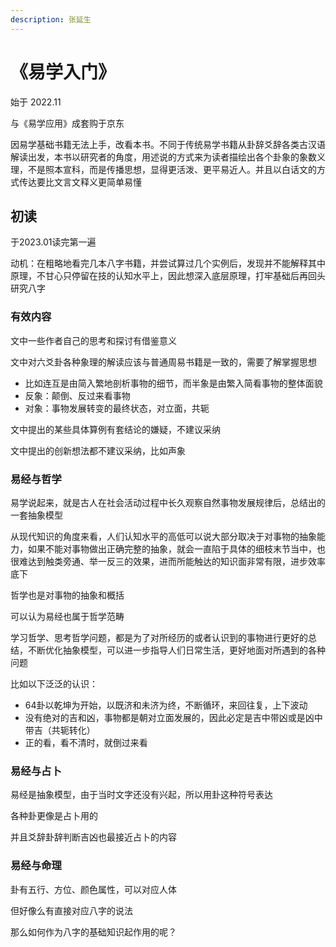 ```yaml
---
description: 张延生
---
```


# 《易学入门》

始于 2022.11

与《易学应用》成套购于京东

因易学基础书籍无法上手，改看本书。不同于传统易学书籍从卦辞爻辞各类古汉语解读出发，本书以研究者的角度，用述说的方式来为读者描绘出各个卦象的象数义理，不是照本宣科，而是传播思想，显得更活泼、更平易近人。并且以白话文的方式传达要比文言文释义更简单易懂

## 初读

于2023.01读完第一遍

动机：在粗略地看完几本八字书籍，并尝试算过几个实例后，发现并不能解释其中原理，不甘心只停留在技的认知水平上，因此想深入底层原理，打牢基础后再回头研究八字

### 有效内容

文中一些作者自己的思考和探讨有借鉴意义

文中对六爻卦各种象理的解读应该与普通周易书籍是一致的，需要了解掌握思想

* 比如连互是由简入繁地剖析事物的细节，而半象是由繁入简看事物的整体面貌
* 反象：颠倒、反过来看事物
* 对象：事物发展转变的最终状态，对立面，共轭

文中提出的某些具体算例有套结论的嫌疑，不建议采纳

文中提出的创新想法都不建议采纳，比如声象

### 易经与哲学

易学说起来，就是古人在社会活动过程中长久观察自然事物发展规律后，总结出的一套抽象模型

从现代知识的角度来看，人们认知水平的高低可以说大部分取决于对事物的抽象能力，如果不能对事物做出正确完整的抽象，就会一直陷于具体的细枝末节当中，也很难达到触类旁通、举一反三的效果，进而所能触达的知识面非常有限，进步效率底下

哲学也是对事物的抽象和概括

可以认为易经也属于哲学范畴

学习哲学、思考哲学问题，都是为了对所经历的或者认识到的事物进行更好的总结，不断优化抽象模型，可以进一步指导人们日常生活，更好地面对所遇到的各种问题

比如以下泛泛的认识：

* 64卦以乾坤为开始，以既济和未济为终，不断循环，来回往复，上下波动
* 没有绝对的吉和凶，事物都是朝对立面发展的，因此必定是吉中带凶或是凶中带吉（共轭转化）
* 正的看，看不清时，就倒过来看

### 易经与占卜

易经是抽象模型，由于当时文字还没有兴起，所以用卦这种符号表达

各种卦更像是占卜用的

并且爻辞卦辞判断吉凶也最接近占卜的内容

### 易经与命理

卦有五行、方位、颜色属性，可以对应人体

但好像么有直接对应八字的说法

那么如何作为八字的基础知识起作用的呢？





